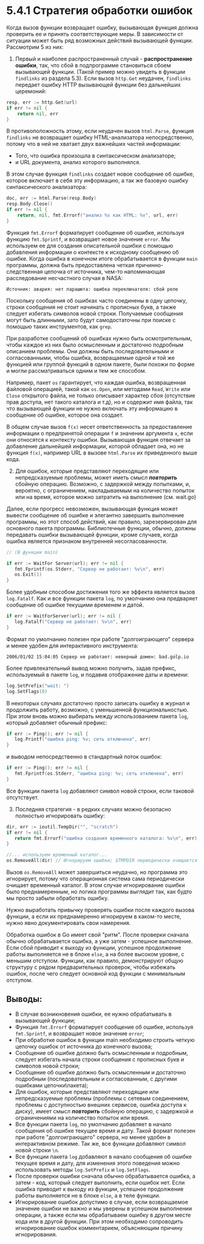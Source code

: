 # 5.4.1 Стратегия обработки ошибок

Когда вызов функции возвращает ошибку, вызывающая функция должна проверить ее и принять соответствующие меры. В
зависимости от ситуации может быть ряд возможных действий вызывающей функции. Рассмотрим 5 из них:

1. Первый и наиболее распространенный случай - **распространение ошибки**, так, что сбой в подпрограмме становиться
   сбоем
   вызывающей функции. (Такой пример можно увидеть в функции `findlinks` из раздела 5.3). Если вызов `http.Get`
   неудачен,
   `findlinks` передает ошибку HTTP вызывающей функции без дальнейших церемоний:

``` go
resp, err := http.Get(url)
if err != nil {
    return nil, err
} 
```

В противоположность этому, если неудачен вызов `html.Parse`, функция `findlinks` не возвращает ошибку HTML-анализатора
непосредственно, потому что в ней не хватает двух важнейших частей информации:

* Того, что ошибка произошла в синтаксическом анализаторе;
* и URL документа, анализ которого выполнялся.

В этом случае функция `findlinks` создает новое сообщение об ошибке, которое включает в себя эту информацию, а так же
базовую ошибку синтаксического анализатора:

``` go
doc, err := html.Parse(resp.Body)
resp.Body.Close()
if err != nil {
    return, nil, fmt.Errorf("анализ %s как HTML: %v", url, err)
}
```

Функция `fmt.Errorf` форматирует сообщение об ошибке, используя функцию `fmt.Sprintf`, и возвращает новое
значение `error`. Мы используем ее для создания описательной ошибки с помощью добавления информации о контексте к
исходному сообщению об ошибке. Когда ошибка в конечном итоге обрабатывается в функции `main` программы, должна быть
предоставлена четкая причинно-следственная цепочка от источника, чем-то напоминающая расследование несчастного случая в
NASA:

```
Источник: авария: нет парашюта: ошибка переключателя: сбой реле
```

Поскольку сообщения об ошибках часто соединены в одну цепочку, строки сообщения не стоит начинать с прописных букв, а
также следует избегать символов новой строки. Получаемые сообщения могут быть длинными, зато будут самодостаточны при
поиске с помощью таких инструментов, как `grep`.

При разработке сообщений об ошибках нужно быть осмотрительным, чтобы каждое из них было осмысленным и достаточно
подробным описанием проблемы. Они должны быть последовательными и согласованными, чтобы ошибка, возвращаемые одной и той
же функцией или группой функций в одном пакете, были похожи по форме и могли рассматриваться одним и тем же способом.

Например, пакет `os` гарантирует, что каждая ошибка, возвращенная файловой операцией, такой как `os.Open`, или методами
`Read`, `Write` или `Close` открытого файла, не только описывает характер сбоя (отсутствие прав доступа, нет такого
каталога и т.д), но и содержит имя файла, так что вызывающей функции не нужно включать эту информацию в сообщение об
ошибке, которое она создает.

В общем случае вызов `f(x)` несет ответственность за предоставление информации о предпринятой операции `f` и значении
аргумента `x`, если они относятся к контексту ошибки. Вызывающая функция отвечает за добавление дальнейшей информации,
которой обладает она, но не функция `f(x)`, например URL в вызове `html.Parse` их приведенного выше кода.

2. Для ошибок, которые представляют переходящие или непредсказуемые проблемы, может иметь смысл **_повторить_** сбойную
   операцию. Возможно, с задержкой между попытками, и, вероятно, с ограничением, накладываемым на количество попыток или
   на
   время, которое можно затратить на выполнение (см. wait.go)

Далее, если прогресс невозможен, вызывающая функция может вывести сообщение об ошибке и элегантно завершить выполнение
программы, но этот способ действий, как правило, зарезервирован для основного пакета программы. Библиотечные функции,
обычно, должны передавать ошибки вызывающей функции, кроме случаев, когда ошибка является признаком внутренней
несогласованности.

``` go
// (В функции main)

if err := WaitFor Server(url); err != nil {
   fmt.Fprintf(os.Stderr, "Сервер не работает: %v\n", err)
   os.Exit(1)
}
```

Более удобным способом достижения того же эффекта является вызов `log.Fatalf`. Как и все функции пакета `log`, по
умолчанию она предваряет сообщение об ошибке текущими временем и датой.

``` go
if err := WaitForServer(url); err != nil {
   log.Fatalf("Сервер не работает: %v\n", err)
}
```

Формат по умолчанию полезен при работе "долгоиграющего" сервера и менее удобен для интерактивного инструмента:

`2006/01/02 15:04:05 Сервер не работает: неверный домен: bad.golp.io`

Более привлекательный вывод можно получить, задав префикс, используемый в пакете `log`, и подавив отображение даты и
времени:

``` go
log.SetPrefix("wait: ")
log.SetFlags(0)
```

В некоторых случаях достаточно просто записать ошибку в журнал и продолжить работу, возможно, с уменьшенной
функциональностью. При этом вновь можно выбирать между использованием пакета `log`, который добавляет обычный префикс:

``` go
if err := Ping(); err != nil {
   log.Printf("ошибка ping: %v; сеть отключена", err)
}
```

и выводом непосредственно в стандартный поток ошибок:

``` go
if err := Ping(); err != nil {
   fmt.Fprintf(os.Stderr, "ошибка ping: %v; сеть отключена", err)
}
```

Все функции пакета `log` добавляют символ новой строки, если таковой отсутствует.

3. Последняя стратегия - в редких случаях можно безопасно полностью игнорировать ошибку:

``` go
dir, err := ioutil.TempDir("", "scratch")
if err != nil {
   return fmt.Errorf("ошибка создания временного каталога: %v\n", err)
}

//... используем временный каталог...
os.RemoveAll(dir) // Игнорируем ошибки; $TMPDIR периодически очищается
```

Вызов `os.RemoveAll` может завершиться неудачно, но программа это игнорирует, потому что операционная система сама
периодически очищает временный каталог. В этом случае игнорирование ошибки было преднамеренным, но логика программы
выглядит так, как будто мы просто забыли обработать ошибку.

Нужно выработать привычку проверять ошибки после каждого вызова функции, а если их преднамеренно игнорируем в каком-то
месте, нужно явно документировать свои намерения.

Обработка ошибок в Go имеет свой "ритм". После проверки сначала обычно обрабатывается ошибка, а уже затем - успешное
выполнение. Если сбой приводит к выходу из функции, успешное продолжение работы выполняется не в блоке `else`, а на
более высоком уровне, с меньшим отступом. Функции, как правило, демонстрируют общую структуру с рядом предварительных
проверок, чтобы избежать ошибок, после чего следует основной код функции с минимальным отступом.

## Выводы:

* В случае возникновения ошибки, ее нужно обрабатывать в вызывающей функции;
* Функция `fmt.Errorf` форматирует сообщение об ошибке, используя `fmt.Sprintf`, и возвращает новое значение `error`;
* При обработке ошибок в функции main необходимо строить четкую цепочку ошибок от источника до конечного вызова;
* Сообщение об ошибке должно быть осмысленным и подробным, следует избегать начала строки сообщения с прописных букв и
  символов новой строки;
* Сообщение об ошибке должно быть осмысленным и достаточно подробным (последовательным и согласованным, с другими
  ошибками цепочки\пакета);
* Для ошибок, которые представляют переходящие или непредсказуемые проблемы (проблемы с сетевым соединением, проблемы с
  доступностью внешних сервисов, ошибка доступа к диску), имеет смысл **_повторить_** сбойную операцию, с задержкой и
  ограничениями на количество попыток или время.
* Все функции пакета `log`, по умолчанию добавляет в начало сообщения об ошибке текущее время и дату. Такой формат
  полезен при работе "долгоиграющего" сервера, но менее удобен в интерактивном режиме. Так же, все функции добавляют
  символ новой строки `\n`.
* Все функции пакета `log` добавляют в начало сообщения об ошибке текущее время и дату, для изменения этого поведения
  можно использовать методы `log.SetPrefix` и `log.SetFlags`.
* После проверки ошибки сначала обычно обрабатывается ошибка, а затем - код, который следует выполнить, если ошибок нет.
  Если ошибка приводит к выходу из функции, успешное продолжение работы выполняется не в блоке `else`, а в теле функции.
* Игнорирование ошибок допустимо в случае, если возвращаемое значение ошибки не важно и мы уверены в успешном выполнении
  операции, а также если мы обрабатываем ошибку в другом месте кода или в другой функции. При этом необходимо
  сопроводить игнорирование ошибок комментарием, объясняющим причину игнорирования.